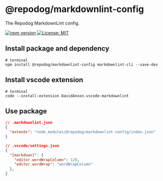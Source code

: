 # @repodog/markdownlint-config

The Repodog MarkdownLint config.

[![npm version](https://badge.fury.io/js/%40repodog%2Fmarkdownlint-config.svg)](https://badge.fury.io/js/%40repodog%2Fmarkdownlint-config)
[![License: MIT](https://img.shields.io/badge/License-MIT-yellow.svg)](LICENSE)

## Install package and dependency

```shell
# terminal
npm install @repodog/markdownlint-config markdownlint-cli --save-dev
```

## Install vscode extension

```shell
# terminal
code --install-extension DavidAnson.vscode-markdownlint
```

## Use package

```json
// .markdownlint.json
{
  "extends": "node_modules/@repodog/markdownlint-config/index.json"
}
```

```json
// .vscode/settings.json
{
  "[markdown]": {
    "editor.wordWrapColumn": 120,
    "editor.wordWrap": "wordWrapColumn"
  },
}
```
